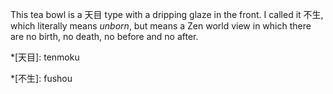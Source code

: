 This tea bowl is a 天目 type with a dripping glaze in the front. I called it 不生, which literally means *unborn*, but means a Zen world view in which there are no birth, no death, no before and no after.

*[天目]: tenmoku

*[不生]: fushou

